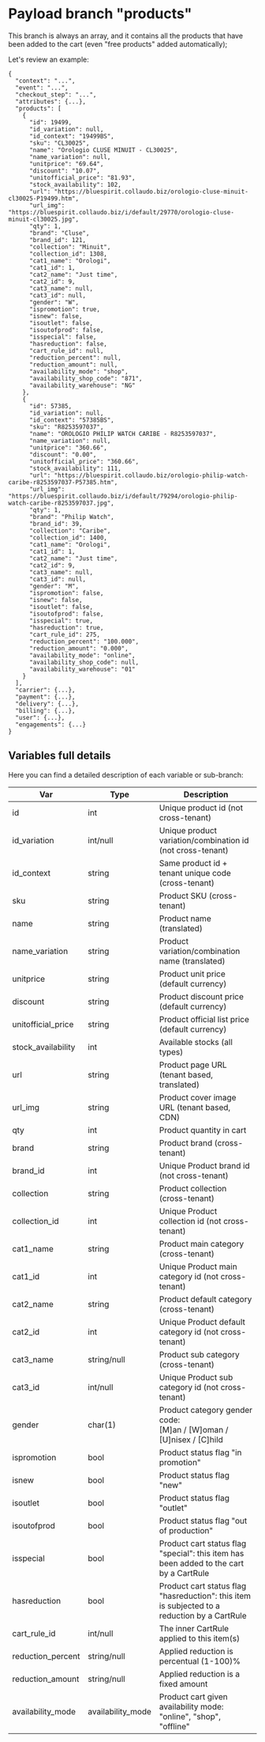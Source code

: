 # Payload branch "products"
This branch is always an array, and it contains all the products that have been added to the cart (even "free products" added automatically);

Let's review an example:

```js{6-83}
{
  "context": "...",
  "event": "...",
  "checkout_step": "...",
  "attributes": {...},
  "products": [
    {
      "id": 19499,
      "id_variation": null,
      "id_context": "19499BS",
      "sku": "CL30025",
      "name": "Orologio CLUSE MINUIT - CL30025",
      "name_variation": null,
      "unitprice": "69.64",
      "discount": "10.07",
      "unitofficial_price": "81.93",
      "stock_availability": 102,
      "url": "https://bluespirit.collaudo.biz/orologio-cluse-minuit-cl30025-P19499.htm",
      "url_img": "https://bluespirit.collaudo.biz/i/default/29770/orologio-cluse-minuit-cl30025.jpg",
      "qty": 1,
      "brand": "Cluse",
      "brand_id": 121,
      "collection": "Minuit",
      "collection_id": 1308,
      "cat1_name": "Orologi",
      "cat1_id": 1,
      "cat2_name": "Just time",
      "cat2_id": 9,
      "cat3_name": null,
      "cat3_id": null,
      "gender": "W",
      "ispromotion": true,
      "isnew": false,
      "isoutlet": false,
      "isoutofprod": false,
      "isspecial": false,
      "hasreduction": false,
      "cart_rule_id": null,
      "reduction_percent": null,
      "reduction_amount": null,
      "availability_mode": "shop",
      "availability_shop_code": "871",
      "availability_warehouse": "NG"
    },
    {
      "id": 57385,
      "id_variation": null,
      "id_context": "57385BS",
      "sku": "R8253597037",
      "name": "OROLOGIO PHILIP WATCH CARIBE - R8253597037",
      "name_variation": null,
      "unitprice": "360.66",
      "discount": "0.00",
      "unitofficial_price": "360.66",
      "stock_availability": 111,
      "url": "https://bluespirit.collaudo.biz/orologio-philip-watch-caribe-r8253597037-P57385.htm",
      "url_img": "https://bluespirit.collaudo.biz/i/default/79294/orologio-philip-watch-caribe-r8253597037.jpg",
      "qty": 1,
      "brand": "Philip Watch",
      "brand_id": 39,
      "collection": "Caribe",
      "collection_id": 1400,
      "cat1_name": "Orologi",
      "cat1_id": 1,
      "cat2_name": "Just time",
      "cat2_id": 9,
      "cat3_name": null,
      "cat3_id": null,
      "gender": "M",
      "ispromotion": false,
      "isnew": false,
      "isoutlet": false,
      "isoutofprod": false,
      "isspecial": true,
      "hasreduction": true,
      "cart_rule_id": 275,
      "reduction_percent": "100.000",
      "reduction_amount": "0.000",
      "availability_mode": "online",
      "availability_shop_code": null,
      "availability_warehouse": "01"
    }
  ],
  "carrier": {...},
  "payment": {...},
  "delivery": {...},
  "billing": {...},
  "user": {...},
  "engagements": {...}
}
```
## Variables full details
Here you can find a detailed description of each variable or sub-branch:

| <span style="white-space: nowrap; text-align:center">Var</span> | Type | Description |
|--------|-----|-----|
| <span style="white-space: nowrap;">id</span> | <span style="white-space: nowrap;">int</span> | Unique product id (not cross-tenant) |
| <span style="white-space: nowrap;">id_variation</span> | <span style="white-space: nowrap;">int/null</span> | Unique product variation/combination id (not cross-tenant) |
| <span style="white-space: nowrap;">id_context</span> | <span style="white-space: nowrap;">string</span> | Same product id + tenant unique code (cross-tenant) |
| <span style="white-space: nowrap;">sku</span> | <span style="white-space: nowrap;">string</span> | Product SKU (cross-tenant) |
| <span style="white-space: nowrap;">name</span> | <span style="white-space: nowrap;">string</span> | Product name (translated) |
| <span style="white-space: nowrap;">name_variation</span> | <span style="white-space: nowrap;">string</span> | Product variation/combination name (translated) |
| <span style="white-space: nowrap;">unitprice</span> | <span style="white-space: nowrap;">string</span> | Product unit price (default currency) |
| <span style="white-space: nowrap;">discount</span> | <span style="white-space: nowrap;">string</span> | Product discount price (default currency) |
| <span style="white-space: nowrap;">unitofficial_price</span> | <span style="white-space: nowrap;">string</span> | Product official list price (default currency) |
| <span style="white-space: nowrap;">stock_availability</span> | <span style="white-space: nowrap;">int</span> | Available stocks (all types) |
| <span style="white-space: nowrap;">url</span> | <span style="white-space: nowrap;">string</span> | Product page URL (tenant based, translated) |
| <span style="white-space: nowrap;">url_img</span> | <span style="white-space: nowrap;">string</span> | Product cover image URL (tenant based, CDN) |
| <span style="white-space: nowrap;">qty</span> | <span style="white-space: nowrap;">int</span> | Product quantity in cart |
| <span style="white-space: nowrap;">brand</span> | <span style="white-space: nowrap;">string</span> | Product brand (cross-tenant) |
| <span style="white-space: nowrap;">brand_id</span> | <span style="white-space: nowrap;">int</span> | Unique Product brand id (not cross-tenant) |
| <span style="white-space: nowrap;">collection</span> | <span style="white-space: nowrap;">string</span> | Product collection (cross-tenant) |
| <span style="white-space: nowrap;">collection_id</span> | <span style="white-space: nowrap;">int</span> | Unique Product collection id (not cross-tenant) |
| <span style="white-space: nowrap;">cat1_name</span> | <span style="white-space: nowrap;">string</span> | Product main category (cross-tenant) |
| <span style="white-space: nowrap;">cat1_id</span> | <span style="white-space: nowrap;">int</span> | Unique Product main category id (not cross-tenant) |
| <span style="white-space: nowrap;">cat2_name</span> | <span style="white-space: nowrap;">string</span> | Product default category (cross-tenant) |
| <span style="white-space: nowrap;">cat2_id</span> | <span style="white-space: nowrap;">int</span> | Unique Product default category id (not cross-tenant) |
| <span style="white-space: nowrap;">cat3_name</span> | <span style="white-space: nowrap;">string/null</span> | Product sub category (cross-tenant) |
| <span style="white-space: nowrap;">cat3_id</span> | <span style="white-space: nowrap;">int/null</span> | Unique Product sub category id (not cross-tenant) |
| <span style="white-space: nowrap;">gender</span> | <span style="white-space: nowrap;">char(1)</span> | Product category gender code:<br>[M]an / [W]oman / [U]nisex / [C]hild |
| <span style="white-space: nowrap;">ispromotion</span> | <span style="white-space: nowrap;">bool</span> | Product status flag "in promotion" |
| <span style="white-space: nowrap;">isnew</span> | <span style="white-space: nowrap;">bool</span> | Product status flag "new" |
| <span style="white-space: nowrap;">isoutlet</span> | <span style="white-space: nowrap;">bool</span> | Product status flag "outlet" |
| <span style="white-space: nowrap;">isoutofprod</span> | <span style="white-space: nowrap;">bool</span> | Product status flag "out of production" |
| <span style="white-space: nowrap;">isspecial</span> | <span style="white-space: nowrap;">bool</span> | Product cart status flag "special": this item has been added to the cart by a CartRule |
| <span style="white-space: nowrap;">hasreduction</span> | <span style="white-space: nowrap;">bool</span> | Product cart status flag "hasreduction": this item is subjected to a reduction by a CartRule |
| <span style="white-space: nowrap;">cart_rule_id</span> | <span style="white-space: nowrap;">int/null</span> | The inner CartRule applied to this item(s) |
| <span style="white-space: nowrap;">reduction_percent</span> | <span style="white-space: nowrap;">string/null</span> | Applied reduction is percentual (1-100)% |
| <span style="white-space: nowrap;">reduction_amount</span> | <span style="white-space: nowrap;">string/null</span> | Applied reduction is a fixed amount |
| <span style="white-space: nowrap;">availability_mode</span> | <span style="white-space: nowrap;">availability_mode</span> | Product cart given availability mode:<br>"online", "shop", "offline" |